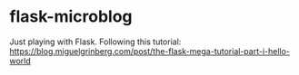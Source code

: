 # flask-microblog
Just playing with Flask. Following this tutorial: https://blog.miguelgrinberg.com/post/the-flask-mega-tutorial-part-i-hello-world

##